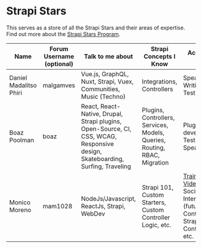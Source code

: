 # Strapi Stars


This serves as a store of all the Strapi Stars and their areas of expertise.
Find out more about the [Strapi Stars Program](https://strapi.io/community-stars). 


| Name      | Forum Username (optional) | Talk to me about      | Strapi Concepts I Know | Activities I like |
| ----------- | ----------- | ----------- | ----------- | ----------- |
| Daniel Madalitso Phiri      | malgamves      | Vue.js, GraphQL, Nuxt, Strapi, Vuex, Communities, Music (Techno)    | Integrations, Controllers       | Speaking, Writing, Testing      |
| Boaz Poolman | boaz | React, React-Native, Drupal, Strapi plugins, Open-Source, CI, CSS, WCAG, Responsive design, Skateboarding, Surfing, Traveling | Plugins, Controllers, Services, Models, Queries, Routing, RBAC, Migration | Plugin development, Testing, Speaking |
| Monico Moreno      | mam1028      | NodeJs/Javascript, ReactJs, Strapi, WebDev    | Strapi 101, Custom Starters, Custom Controller Logic, etc.       | [Training Videos](https://strapi.training), Social Media Interactions, (future) Code Contributions, Strapi Forum Contributions, etc.       |
